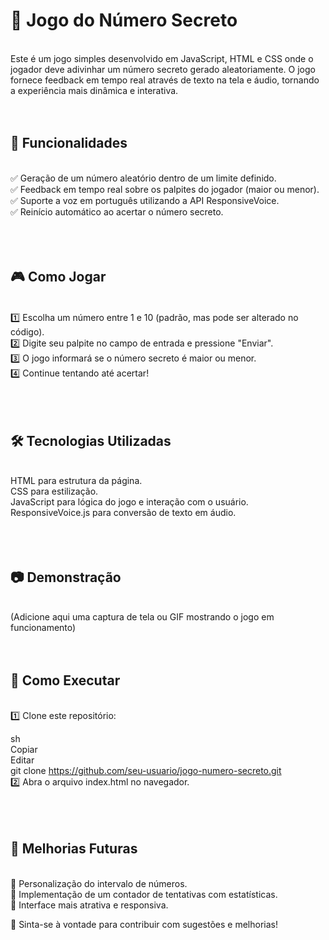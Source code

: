 # 🎲 Jogo do Número Secreto
<br>
Este é um jogo simples desenvolvido em JavaScript, HTML e CSS onde o jogador deve adivinhar um número secreto gerado aleatoriamente. O jogo fornece feedback em tempo real através de texto na tela e áudio, tornando a experiência mais dinâmica e interativa.
<br><br><br>

## 🚀 Funcionalidades
<br>
✅ Geração de um número aleatório dentro de um limite definido.<br>
✅ Feedback em tempo real sobre os palpites do jogador (maior ou menor).<br>
✅ Suporte a voz em português utilizando a API ResponsiveVoice.<br>
✅ Reinício automático ao acertar o número secreto.<br>
<br><br><br>

## 🎮 Como Jogar
<br>
1️⃣ Escolha um número entre 1 e 10 (padrão, mas pode ser alterado no código).<br>
2️⃣ Digite seu palpite no campo de entrada e pressione "Enviar".<br>
3️⃣ O jogo informará se o número secreto é maior ou menor.<br>
4️⃣ Continue tentando até acertar!<br>
<br><br><br>

## 🛠️ Tecnologias Utilizadas
<br>
HTML para estrutura da página.<br>
CSS para estilização.<br>
JavaScript para lógica do jogo e interação com o usuário.<br>
ResponsiveVoice.js para conversão de texto em áudio.<br>
<br><br><br>

## 📷 Demonstração
<br>
(Adicione aqui uma captura de tela ou GIF mostrando o jogo em funcionamento)
<br><br><br>

## 🔗 Como Executar
<br>
1️⃣ Clone este repositório:<br>

sh<br>
Copiar<br>
Editar<br>
git clone https://github.com/seu-usuario/jogo-numero-secreto.git<br>
2️⃣ Abra o arquivo index.html no navegador.<br>
<br><br><br>

## 📌 Melhorias Futuras
<br>
🔹 Personalização do intervalo de números.<br>
🔹 Implementação de um contador de tentativas com estatísticas.<br>
🔹 Interface mais atrativa e responsiva.<br>

📢 Sinta-se à vontade para contribuir com sugestões e melhorias!<br>
<br><br>
